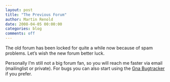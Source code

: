 ```yaml
---
layout: post
title: "The Previous Forum"
author: Martin Renold
date: 2008-04-05 00:00:00
categories: blog
comments: off
---
```


The old forum has been locked for quite a while now because of spam 
problems. Let’s wish the new forum better luck.

Personally I’m still not a big forum fan, so you will reach me faster 
via email (mailinglist or private). For bugs you can also start using 
the [Gna Bugtracker](https://gna.org/bugs/?group=mypaint) if you prefer.

